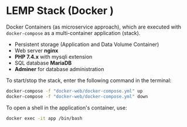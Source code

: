 # LEMP Stack (Docker )

Docker Containers (as microservice approach), which are executed with `docker-compose` as a multi-container application (stack).

* Persistent storage (Application and Data Volume Container)
* Web server **nginx**
* **PHP 7.4.x** with mysqli extension
* SQL database **MariaDB**
* **Adminer** for database administration

To start/stop the stack, enter the following command in the terminal:

```bash
docker-compose -f "docker-web/docker-compose.yml" up
docker-compose -f "docker-web/docker-compose.yml" down
```

To open a shell in the application's container, use:

```bash
docker exec -it app /bin/bash
```
